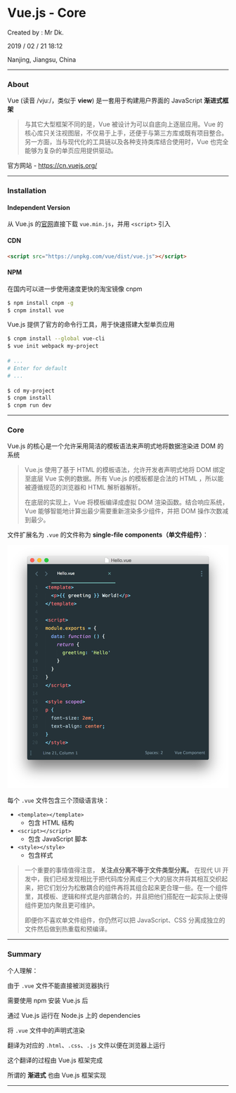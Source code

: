 # Vue.js - Core

Created by : Mr Dk.

2019 / 02 / 21 18:12

Nanjing, Jiangsu, China

---

### About

Vue (读音 /vjuː/，类似于 __view__) 是一套用于构建用户界面的 JavaScript __渐进式框架__

> 与其它大型框架不同的是，Vue 被设计为可以自底向上逐层应用。Vue 的核心库只关注视图层，不仅易于上手，还便于与第三方库或既有项目整合。另一方面，当与现代化的工具链以及各种支持类库结合使用时，Vue 也完全能够为复杂的单页应用提供驱动。

官方网站 - https://cn.vuejs.org/

---

### Installation

#### Independent Version

从 Vue.js 的[官网](https://cn.vuejs.org/)直接下载 `vue.min.js`，并用 `<script>` 引入

#### CDN

```html
<script src="https://unpkg.com/vue/dist/vue.js"></script>
```

#### NPM

在国内可以进一步使用速度更快的淘宝镜像 cnpm

```bash
$ npm install cnpm -g
$ cnpm install vue
```

Vue.js 提供了官方的命令行工具，用于快速搭建大型单页应用

```bash
$ cnpm install --global vue-cli
$ vue init webpack my-project

# ...
# Enter for default
# ...

$ cd my-project
$ cnpm install
$ cnpm run dev
```

---

### Core

Vue.js 的核心是一个允许采用简洁的模板语法来声明式地将数据渲染进 DOM 的系统

>Vue.js 使用了基于 HTML 的模板语法，允许开发者声明式地将 DOM 绑定至底层 Vue 实例的数据。所有 Vue.js 的模板都是合法的 HTML ，所以能被遵循规范的浏览器和 HTML 解析器解析。
>
>在底层的实现上，Vue 将模板编译成虚拟 DOM 渲染函数。结合响应系统，Vue 能够智能地计算出最少需要重新渲染多少组件，并把 DOM 操作次数减到最少。

文件扩展名为 `.vue` 的文件称为 __single-file components（单文件组件）__：

![vue-template](../img/vue-template.png)

每个 `.vue` 文件包含三个顶级语言块：

* `<template></template>`
  * 包含 HTML 结构
* `<script></script>`
  * 包含 JavaScript 脚本
* `<style></style>`
  * 包含样式

> 一个重要的事情值得注意， __关注点分离不等于文件类型分离。__ 在现代 UI 开发中，我们已经发现相比于把代码库分离成三个大的层次并将其相互交织起来，把它们划分为松散耦合的组件再将其组合起来更合理一些。在一个组件里，其模板、逻辑和样式是内部耦合的，并且把他们搭配在一起实际上使得组件更加内聚且更可维护。
>
> 即便你不喜欢单文件组件，你仍然可以把 JavaScript、CSS 分离成独立的文件然后做到热重载和预编译。

---

### Summary

个人理解：

由于 `.vue` 文件不能直接被浏览器执行

需要使用 npm 安装 Vue.js 后

通过 Vue.js 运行在 Node.js 上的 dependencies 

将 `.vue` 文件中的声明式渲染

翻译为对应的 `.html`、`.css`、`.js` 文件以便在浏览器上运行

这个翻译的过程由 Vue.js 框架完成

所谓的 __渐进式__ 也由 Vue.js 框架实现

---


